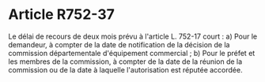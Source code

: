 # Article R752-37

Le délai de recours de deux mois prévu à l'article L. 752-17 court :   a) Pour le demandeur, à compter de la date de notification de la décision de la commission départementale d'équipement commercial ;   b) Pour le préfet et les membres de la commission, à compter de la date de la réunion de la commission ou de la date à laquelle l'autorisation est réputée accordée.
